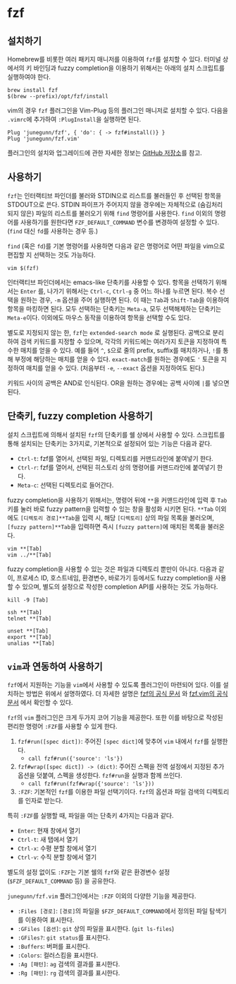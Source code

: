 <!---
title: fzf
language: Korean
category: Linux
--->

# fzf

## 설치하기

Homebrew를 비롯한 여러 패키지 매니저를 이용하여 `fzf`를 설치할 수 있다.
터미널 상에서의 키 바인딩과 fuzzy completion을 이용하기 위해서는
아래의 설치 스크립트를 실행하여야 한다.

```
brew install fzf
$(brew --prefix)/opt/fzf/install
```

vim의 경우 `fzf` 플러그인을 Vim-Plug 등의 플러그인 매니저로 설치할 수 있다.
다음을 `.vimrc`에 추가하여 `:PlugInstall`을 실행하면 된다.

```
Plug 'junegunn/fzf', { 'do': { -> fzf#install()} }
Plug 'junegunn/fzf.vim'
```

플러그인의 설치와 업그레이드에 관한 자세한 정보는 [GitHub
저장소](https://github.com/junegunn/fzf#using-the-finder)를 참고.

## 사용하기

`fzf`는 인터랙티브 파인더를 불러와 STDIN으로 리스트를 불러들인 후 선택된 항목을
STDOUT으로 쓴다.  STDIN 파이프가 주어지지 않을 경우에는 자체적으로 (숨김처리
되지 않은) 파일의 리스트를 불러오기 위해 `find` 명령어를 사용한다.  `find`
이외의 명령어를 사용하기를 원한다면 `FZF_DEFAULT_COMMAND` 변수를 변경하여
설정할 수 있다. (`find` 대신 `fd`를 사용하는 경우 등.)

`find` (혹은 `fd`)를 기본 명령어를 사용하면 다음과 같은 명령어로 어떤 파일을
vim으로 편집할 지 선택하는 것도 가능하다.

```
vim $(fzf)
```

인터랙티브 파인더에서는 emacs-like 단축키를 사용할 수 있다.  항목을 선택하기
위해서는 `Enter` 를, 나가기 위해서는 `Ctrl-c`, `Ctrl-g` 중 어느 하나를 누르면
된다.  복수 선택을 원하는 경우, `-m` 옵션을 주어 실행하면 된다. 이 때는 `Tab`과
`Shift-Tab`을 이용하여 항목을 마킹하면 된다.  모두 선택하는 단축키는 `Meta-a`,
모두 선택해제하는 단축키는 `Meta-e`이다.  이외에도 마우스 동작을 이용하여
항목을 선택할 수도 있다.

별도로 지정되지 않는 한, `fzf`는 `extended-search mode` 로 실행된다.  공백으로
분리하여 검색 키워드를 지정할 수 있으며, 각각의 키워드에는 여러가지 토큰을
지정하여 특수한 매치를 얻을 수 있다. 예를 들어 `^`, `$`으로 줄의 prefix,
suffix를 매치하거나, `!`를 통해 부정에 해당하는 매치를 얻을 수 있다.
`exact-match`를 원하는 경우에도 `'` 토큰을 지정하여 매치를 얻을 수 있다.
(처음부터 `-e`, `--exact` 옵션을 지정하여도 된다.)

키워드 사이의 공백은 AND로 인식된다. OR을 원하는 경우에는 공백 사이에 `|`를
넣으면 된다.

## 단축키, fuzzy completion 사용하기

설치 스크립트에 의해서 설치된 `fzf`의 단축키를 쉘 상에서 사용할 수 있다.
스크립트를 통해 설치되는 단축키는 3가지로, 기본적으로 설정되어 있는 기능은 다음과 같다.

- `Ctrl-t`: fzf를 열어서, 선택된 파일, 디렉토리를 커맨드라인에 붙여넣기 한다.
- `Ctrl-r`: fzf를 열어서, 선택된 히스토리 상의 명령어를 커맨드라인에 붙여넣기 한다.
- `Meta-c`: 선택된 디렉토리로 들어간다.
	
fuzzy completion을 사용하기 위해서는, 명령어 뒤에 `**`을 커맨드라인에 입력 후
`Tab`키를 눌러 바로 fuzzy pattern을 입력할 수 있는 창을 활성화 시키면 된다.
`**Tab` 이외에도 `[디렉토리 경로]**Tab`을 입력 시, 해당 `[디렉토리]` 상의
파일 목록을 불러오며, `[fuzzy pattern]**Tab`을 입력하면 즉시 `[fuzzy pattern]`에
매치된 목록을 불러온다.

```
vim **[Tab]
vim ../**[Tab]
```

fuzzy completion을 사용할 수 있는 것은 파일과 디렉토리 뿐만이 아니다.
다음과 같이, 프로세스 ID, 호스트네임, 환경변수, 바로가기 등에서도 fuzzy completion을 사용할 수 있으며,
별도의 설정으로 작성한 completion API를 사용하는 것도 가능하다.

```
kill -9 [Tab]

ssh **[Tab]
telnet **[Tab]

unset **[Tab]
export **[Tab]
unalias **[Tab]
```

## `vim`과 연동하여 사용하기

`fzf`에서 지원하는 기능을 `vim`에서 사용할 수 있도록 플러그인이 마련되어 있다.
이를 설치하는 방법은 위에서 설명하였다.
더 자세한 설명은 [fzf의 공식 문서](https://github.com/junegunn/fzf/blob/master/README-VIM.md)
와 [fzf.vim의 공식 문서](https://github.com/junegunn/fzf.vim/blob/master/README.md)
에서 확인할 수 있다.

`fzf`의 `vim` 플러그인은 크게 두가지 코어 기능을 제공한다. 또한 이를 바탕으로 작성된 편리한
명령어 `:FZF`를 사용할 수 있게 한다.

1. `fzf#run([spec dict])`:  주어진 `[spec dict]`에 맞추어 `vim` 내에서 `fzf`를 실행한다.
	* `call fzf#run({'source': 'ls'})`
2. `fzf#wrap([spec dict]) -> (dict)`: 주어진 스펙을 전역 설정에서 지정된 추가 옵션을
덧붙여, 스펙을 생성한다. `fzf#run`을 실행과 함께 쓰인다.
	* `call fzf#run(fzf#wrap({'source': 'ls'}))`
3. `:FZF`: 기본적인 `fzf`를 이용한 파일 선택기이다. `fzf`의 옵션과 파일 검색의 디렉토리를
인자로 받는다.

특히 `:FZF`를 실행할 때, 파일을 여는 단축키 4가지는 다음과 같다.

- `Enter`: 현재 창에서 열기
- `Ctrl-t`: 새 탭에서 열기
- `Ctrl-x`: 수평 분할 창에서 열기
- `Ctrl-v`: 수직 분할 창에서 열기

별도의 설정 없이도 `:FZF`는 기본 쉘의 `fzf`와 같은 환경변수 설정(`$FZF_DEFAULT_COMMAND` 등)
을 공유한다.

`junegunn/fzf.vim` 플러그인에서는 `:FZF` 이외의 다양한 기능을 제공한다.

- `:Files [경로]`: `[경로]`의 파일을 `$FZF_DEFAULT_COMMAND`에서 정의된 파일 탐색기를 이용하여 표시한다.
- `:GFiles [옵션]`: `git` 상의 파일을 표시한다. (`git ls-files`)
- `:GFiles?`: `git status`를 표시한다.
- `:Buffers`: 버퍼를 표시한다.
- `:Colors`: 컬러스킴을 표시한다.
- `:Ag [패턴]`: `ag` 검색의 결과를 표시한다.
- `:Rg [패턴]`: `rg` 검색의 결과를 표시한다.

